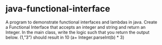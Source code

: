 # java-functional-interface

A program to demonstrate functional interfaces and lambdas in java.
Create a Functional Interface that accepts an integer and string and return an Integer.
In the main class, write the logic such that you return the output below.
(1,”3”) should result in 10 (a+ Integer.parseInt(b) * 3)
